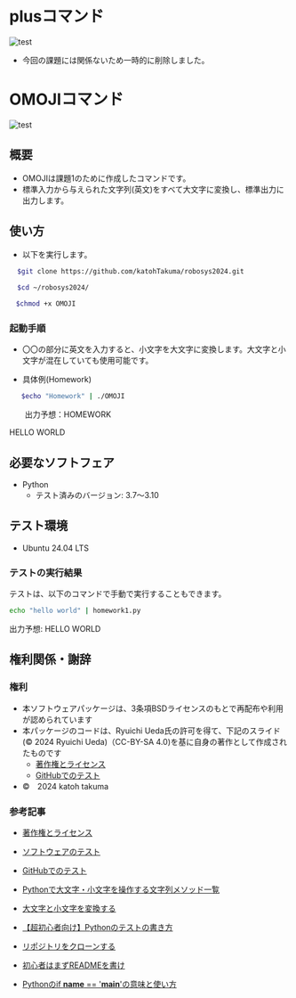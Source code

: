 # plusコマンド
![test](https://github.com/katohTakuma/robosys2024/actions/workflows/test.yml/badge.svg)
- 今回の課題には関係ないため一時的に削除しました。

# OMOJIコマンド
![test](https://github.com/katohTakuma/robosys2024/actions/workflows/test1.yml/badge.svg)
## 概要
- OMOJIは課題1のために作成したコマンドです。
- 標準入力から与えられた文字列(英文)をすべて大文字に変換し、標準出力に出力します。
 
## 使い方
 - 以下を実行します。
```bash
  $git clone https://github.com/katohTakuma/robosys2024.git
  
  $cd ~/robosys2024/

　$chmod +x OMOJI
```
### 起動手順
 - 〇〇の部分に英文を入力すると、小文字を大文字に変換します。大文字と小文字が混在していても使用可能です。

  - 具体例(Homework)
```bash
   $echo "Homework" | ./OMOJI
```
　　出力予想：HOMEWORK

  HELLO WORLD
 
## 必要なソフトフェア
 - Python
   - テスト済みのバージョン: 3.7～3.10

## テスト環境
- Ubuntu 24.04 LTS

### テストの実行結果

テストは、以下のコマンドで手動で実行することもできます。

```bash
echo "hello world" | homework1.py
```
出力予想: HELLO WORLD


  
## 権利関係・謝辞
### 権利
- 本ソフトウェアパッケージは、3条項BSDライセンスのもとで再配布や利用が認められています
- 本パッケージのコードは、Ryuichi Ueda氏の許可を得て、下記のスライド(© 2024 Ryuichi Ueda)（CC-BY-SA 4.0)を基に自身の著作として作成されたものです
  - [著作権とライセンス](https://ryuichiueda.github.io/slides_marp/robosys2024/lesson5.html#10)
  - [GitHubでのテスト](https://ryuichiueda.github.io/slides_marp/robosys2024/lesson7.html#17)
- ©　2024 katoh takuma

### 参考記事
 - [著作権とライセンス](https://ryuichiueda.github.io/slides_marp/robosys2024/lesson5.html#25)

 - [ソフトウェアのテスト](https://ryuichiueda.github.io/slides_marp/robosys2024/lesson6.html#16)

 - [GitHubでのテスト](https://ryuichiueda.github.io/slides_marp/robosys2024/lesson7.html#17)

 - [Pythonで大文字・小文字を操作する文字列メソッド一覧](https://note.nkmk.me/python-capitalize-lower-upper-title/#upper)
 
 - [大文字と小文字を変換する](https://www.javadrive.jp/python/string/index12.html)
 
 - [【超初心者向け】Pythonのテストの書き方](https://qiita.com/KENTAROSZK/items/ae40bd509d0c114c3519)
 
 - [リポジトリをクローンする](https://docs.github.com/ja/repositories/creating-and-managing-repositories/cloning-a-repository)
 
 - [初心者はまずREADMEを書け](https://qiita.com/Canard_engineer_c_cpp/items/81ce4e53881138dbf37f)

 - [Pythonのif __name__ == '__main__'の意味と使い方](https://note.nkmk.me/python-if-name-main/)


